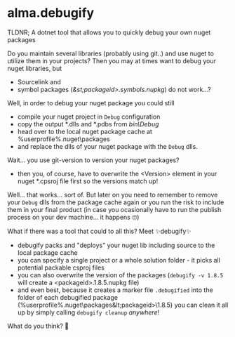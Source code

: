﻿# alma.debugify

TLDNR; A dotnet tool that allows you to quickly debug your own nuget packages

Do you maintain several libraries (probably using git..) and use nuget to utilize them in your projects?
Then you may at times want to debug your nuget libraries, but
* Sourcelink and 
* symbol packages (*&st;packageid&gt;.symbols.nupkg*) 
do not work...?

Well, in order to debug your nuget package you could still
- compile your nuget project in `Debug` configuration
- copy the output *.dlls and *.pdbs from *bin\Debug*
- head over to the local nuget package cache at %userprofile%\.nuget\packages
- and replace the dlls of your nuget package with the `Debug` dlls.

Wait... you use git-version to version your nuget packages?
- then you, of course, have to overwrite the &lt;Version&gt; element in your nuget *.cpsroj file first so the versions match up!

Well... that works... sort of.
But later on you need to remember to remove your `Debug` dlls from the package cache again or you run the risk to include them in your final product (in case you ocasionally have to run the publish process on your dev machine... it happens 🙄)


What if there was a tool that could to all this?
Meet ✨debugify✨
- debugify packs and "deploys" your nuget lib including source to the local package cache
- you can specify a single project or a whole solution folder - it picks all potential packable csproj files
- you can also overwrite the version of the packages (`debugify -v 1.8.5` will create a &lt;packageid&gt;.1.8.5.nupkg file)
- and even best, because it creates a marker file `.debugified` into the folder of each debugified package (%userprofile%\.nuget\packages\&lt;packageid&gt;\1.8.5) you can clean it all up by simply calling `debugify cleanup` *anywhere*!

What do you think? 🥳
